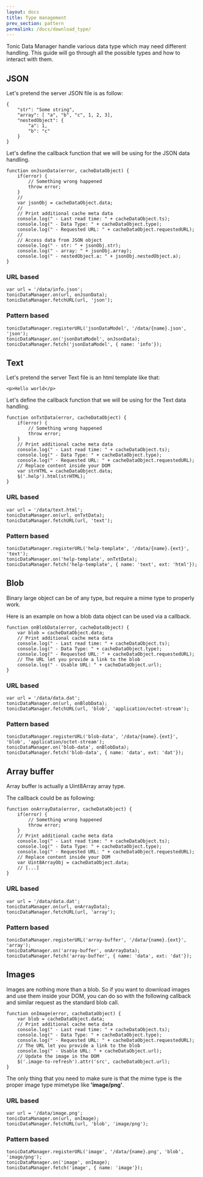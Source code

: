 ```yaml
---
layout: docs
title: Type management
prev_section: pattern
permalink: /docs/download_type/
---
```


Tonic Data Manager handle various data type which may need different handling.
This guide will go through all the possible types and how to interact with them.

## JSON

Let's pretend the server JSON file is as follow:

```
{
    "str": "Some string",
    "array": [ "a", "b", "c", 1, 2, 3],
    "nestedObject": {
        "a": 1,
        "b": "c"
    }
}
```

Let's define the callback function that we will be using for the JSON data handling.

```
function onJsonData(error, cacheDataObject) {
    if(error) {
        // Something wrong happened
        throw error;
    }
    //
    var jsonObj = cacheDataObject.data;
    //
    // Print additional cache meta data
    console.log(" - Last read time: " + cacheDataObject.ts);
    console.log(" - Data Type: " + cacheDataObject.type);
    console.log(" - Requested URL: " + cacheDataObject.requestedURL);
    //
    // Access data from JSON object
    console.log(" - str: " + jsonObj.str);
    console.log(" - array: " + jsonObj.array);
    console.log(" - nestedObject.a: " + jsonObj.nestedObject.a);
}
```

### URL based

```
var url = '/data/info.json';
tonicDataManager.on(url, onJsonData);
tonicDataManager.fetchURL(url, 'json');
```

### Pattern based

```
tonicDataManager.registerURL('jsonDataModel', '/data/{name}.json', 'json');
tonicDataManager.on('jsonDataModel', onJsonData);
tonicDataManager.fetch('jsonDataModel', { name: 'info'});
```

## Text

Let's pretend the server Text file is an html template like that:

```<p>Hello world</p>```

Let's define the callback function that we will be using for the Text data handling.

```
function onTxtData(error, cacheDataObject) {
    if(error) {
        // Something wrong happened
        throw error;
    }
    // Print additional cache meta data
    console.log(" - Last read time: " + cacheDataObject.ts);
    console.log(" - Data Type: " + cacheDataObject.type);
    console.log(" - Requested URL: " + cacheDataObject.requestedURL);
    // Replace content inside your DOM
    var strHTML = cacheDataObject.data;
    $('.help').html(strHTML);
}
```

### URL based

```
var url = '/data/text.html';
tonicDataManager.on(url, onTxtData);
tonicDataManager.fetchURL(url, 'text');
```

### Pattern based

```
tonicDataManager.registerURL('help-template', '/data/{name}.{ext}', 'text');
tonicDataManager.on('help-template', onTxtData);
tonicDataManager.fetch('help-template', { name: 'text', ext: 'html'});
```

## Blob

Binary large object can be of any type, but require a mime type to properly work.

Here is an example on how a blob data object can be used via a callback.

```
function onBlobData(error, cacheDataObject) {
    var blob = cacheDataObject.data;
    // Print additional cache meta data
    console.log(" - Last read time: " + cacheDataObject.ts);
    console.log(" - Data Type: " + cacheDataObject.type);
    console.log(" - Requested URL: " + cacheDataObject.requestedURL);
    // The URL let you provide a link to the blob
    console.log(" - Usable URL: " + cacheDataObject.url);
}
```

### URL based

```
var url = '/data/data.dat';
tonicDataManager.on(url, onBlobData);
tonicDataManager.fetchURL(url, 'blob', 'application/octet-stream');
```

### Pattern based

```
tonicDataManager.registerURL('blob-data', '/data/{name}.{ext}', 'blob', 'application/octet-stream');
tonicDataManager.on('blob-data', onBlobData);
tonicDataManager.fetch('blob-data', { name: 'data', ext: 'dat'});
```

## Array buffer

Array buffer is actually a Uint8Array array type.

The callback could be as following:

```
function onArrayData(error, cacheDataObject) {
    if(error) {
        // Something wrong happened
        throw error;
    }
    // Print additional cache meta data
    console.log(" - Last read time: " + cacheDataObject.ts);
    console.log(" - Data Type: " + cacheDataObject.type);
    console.log(" - Requested URL: " + cacheDataObject.requestedURL);
    // Replace content inside your DOM
    var Uint8ArrayObj = cacheDataObject.data;
    // [...]
}
```

### URL based

```
var url = '/data/data.dat';
tonicDataManager.on(url, onArrayData);
tonicDataManager.fetchURL(url, 'array');
```

### Pattern based

```
tonicDataManager.registerURL('array-buffer', '/data/{name}.{ext}', 'array');
tonicDataManager.on('array-buffer', onArrayData);
tonicDataManager.fetch('array-buffer', { name: 'data', ext: 'dat'});
```

## Images

Images are nothing more than a blob. So if you want to download images and 
use them inside your DOM, you can do so with the following callback and similar
request as the standard blob call.

```
function onImage(error, cacheDataObject) {
    var blob = cacheDataObject.data;
    // Print additional cache meta data
    console.log(" - Last read time: " + cacheDataObject.ts);
    console.log(" - Data Type: " + cacheDataObject.type);
    console.log(" - Requested URL: " + cacheDataObject.requestedURL);
    // The URL let you provide a link to the blob
    console.log(" - Usable URL: " + cacheDataObject.url);
    // Update the image in the DOM
    $('.image-to-refresh').attr('src', cacheDataObject.url);
}
```

The only thing that you need to make sure is that the mime type is the proper
image type mimetype like **'image/png'**.

### URL based

```
var url = '/data/image.png';
tonicDataManager.on(url, onImage);
tonicDataManager.fetchURL(url, 'blob', 'image/png');
```

### Pattern based

```
tonicDataManager.registerURL('image', '/data/{name}.png', 'blob', 'image/png');
tonicDataManager.on('image', onImage);
tonicDataManager.fetch('image', { name: 'image'});
```
